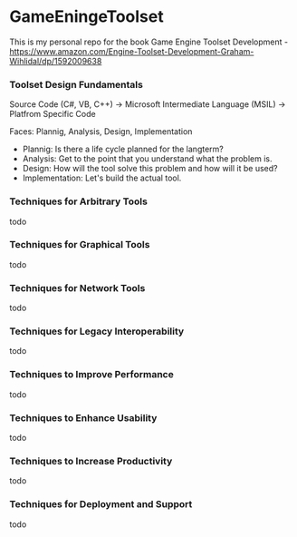 # GameEningeToolset
This is my personal repo for the book Game Engine Toolset Development - https://www.amazon.com/Engine-Toolset-Development-Graham-Wihlidal/dp/1592009638


### Toolset Design Fundamentals 
Source Code (C#, VB, C++) -> Microsoft Intermediate Language (MSIL) -> Platfrom Specific Code

Faces: Plannig, Analysis, Design, Implementation

- Plannig: Is there a life cycle planned for the langterm?
- Analysis: Get to the point that you understand what the problem is.
- Design: How will the tool solve this problem and how will it be used?
- Implementation: Let's build the actual tool.

### Techniques for Arbitrary Tools
todo

### Techniques for Graphical Tools
todo

### Techniques for Network Tools 
todo

### Techniques for Legacy Interoperability
todo

### Techniques to Improve Performance
todo

### Techniques to Enhance Usability
todo

### Techniques to Increase Productivity
todo

### Techniques for Deployment and Support
todo
